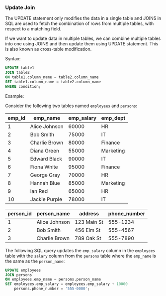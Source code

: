### Update Join

The UPDATE statement only modifies the data in a single table and JOINS in SQL are used to fetch the combination of rows from multiple tables, with respect to a matching field.

If we want to update data in multiple tables, we can combine multiple tables into one using JOINS and then update them using UPDATE statement. This is also known as cross-table modification.

Syntax:
```sql
UPDATE table1
JOIN table2
ON table1.column_name = table2.column_name
SET table1.column_name = table2.column_name
WHERE condition;
```

Example:

Consider the following two tables named `employees` and `persons`:


| emp_id | emp_name      | emp_salary | emp_dept  |
|--------|---------------|------------|-----------|
| 1      | Alice Johnson | 60000      | HR        |
| 2      | Bob Smith     | 75000      | IT        |
| 3      | Charlie Brown | 80000      | Finance   |
| 4      | Diana Green   | 55000      | Marketing |
| 5      | Edward Black  | 90000      | IT        |
| 6      | Fiona White   | 95000      | Finance   |
| 7      | George Gray   | 70000      | HR        |
| 8      | Hannah Blue   | 85000      | Marketing |
| 9      | Ian Red       | 65000      | HR        |
| 10     | Jackie Purple | 78000      | IT        |

| person_id | person_name   | address     | phone_number |
|-----------|---------------|-------------|--------------|
| 1         | Alice Johnson | 123 Main St | 555-1234     |
| 2         | Bob Smith     | 456 Elm St  | 555-4567     |
| 3         | Charlie Brown | 789 Oak St  | 555-7890     |

The following SQL query updates the `emp_salary` column in the `employees` table with the `salary` column from the `persons` table where the `emp_name` is the same as the `person_name`:

```sql
UPDATE employees
JOIN persons
ON employees.emp_name = persons.person_name
SET employees.emp_salary = employees.emp_salary + 10000
    persons.phone_number = '555-0000';
```
